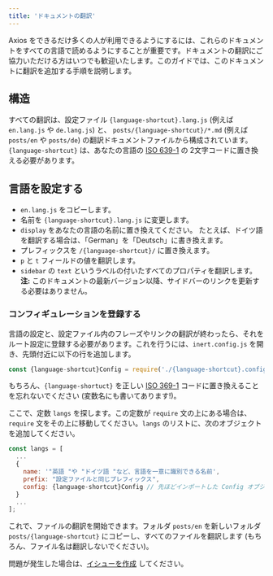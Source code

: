 ```yaml
---
title: 'ドキュメントの翻訳'
---
```


Axios をできるだけ多くの人が利用できるようにするには、これらのドキュメントをすべての言語で読めるようにすることが重要です。ドキュメントの翻訳にご協力いただける方はいつでも歓迎いたします。このガイドでは、このドキュメントに翻訳を追加する手順を説明します。

## 構造

すべての翻訳は、設定ファイル `{language-shortcut}.lang.js` (例えば `en.lang.js` や `de.lang.js`) と、 `posts/{language-shortcut}/*.md` (例えば `posts/en` や `posts/de`) の翻訳ドキュメントファイルから構成されています。`{language-shortcut}` は、あなたの言語の [ISO 639-1](https://en.wikipedia.org/wiki/ISO_639-1) の 2文字コードに置き換える必要があります。

## 言語を設定する

- `en.lang.js` をコピーします。
- 名前を `{language-shortcut}.lang.js` に変更します。
- `display` をあなたの言語の名前に置き換えてください。 たとえば、ドイツ語を翻訳する場合は、「German」を「Deutsch」に書き換えます。
- プレフィックスを `/{language-shortcut}/` に置き換えます。
- `p` と `t` フィールドの値を翻訳します。
- `sidebar` の `text` というラベルの付いたすべてのプロパティを翻訳します。 **注:** このドキュメントの最新バージョン以降、サイドバーのリンクを更新する必要はありません。

### コンフィギュレーションを登録する

言語の設定と、設定ファイル内のフレーズやリンクの翻訳が終わったら、それをルート設定に登録する必要があります。これを行うには、`inert.config.js` を開き、先頭付近に以下の行を追加します。

```js
const {language-shortcut}Config = require('./{language-shortcut}.config.js');
```

もちろん、`{language-shortuct}` を正しい [ISO 369-1](https://en.wikipedia.org/wiki/ISO_639-1) コードに置き換えることを忘れないでください (変数名にも書いてあります!)。

ここで、定数 `langs` を探します。この定数が `require` 文の上にある場合は、 `require` 文をその上に移動してください。`langs` のリストに、次のオブジェクトを追加してください。

```js
const langs = [
  ...
  {
    name: '"英語 "や "ドイツ語 "など、言語を一意に識別できる名前',
    prefix: "設定ファイルと同じプレフィックス",
    config: {language-shortcut}Config // 先ほどインポートした Config オブジェクト
  }
  ...
];
```

これで、ファイルの翻訳を開始できます。フォルダ `posts/en` を新しいフォルダ `posts/{language-shortcut}` にコピーし、すべてのファイルを翻訳します (もちろん、ファイル名は翻訳しないでください)。

問題が発生した場合は、[イシューを作成](https://github.com/axios/axios-docs/issues/new/choose) してください。
